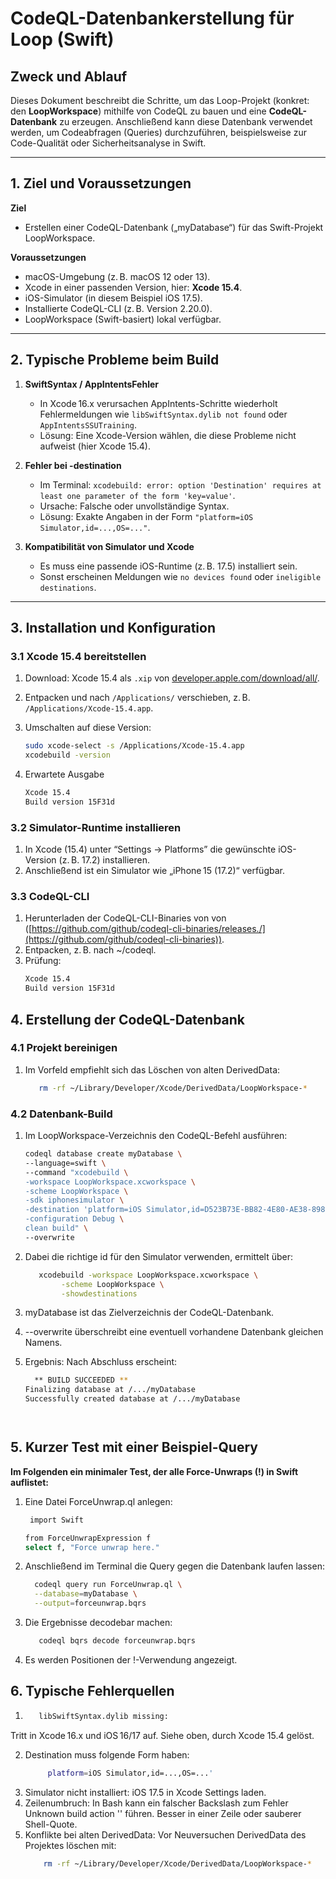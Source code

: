 # CodeQL-Datenbankerstellung für Loop (Swift)

## Zweck und Ablauf

Dieses Dokument beschreibt die Schritte, um das Loop-Projekt (konkret: den **LoopWorkspace**) mithilfe von CodeQL zu bauen und eine **CodeQL-Datenbank** zu erzeugen. Anschließend kann diese Datenbank verwendet werden, um Codeabfragen (Queries) durchzuführen, beispielsweise zur Code-Qualität oder Sicherheitsanalyse in Swift.

---

## 1. Ziel und Voraussetzungen

**Ziel**  
- Erstellen einer CodeQL-Datenbank („myDatabase“) für das Swift-Projekt LoopWorkspace.

**Voraussetzungen**  
- macOS-Umgebung (z. B. macOS 12 oder 13).
- Xcode in einer passenden Version, hier: **Xcode 15.4**.
- iOS-Simulator (in diesem Beispiel iOS 17.5).
- Installierte CodeQL-CLI (z. B. Version 2.20.0).
- LoopWorkspace (Swift-basiert) lokal verfügbar.

---

## 2. Typische Probleme beim Build

1. **SwiftSyntax / AppIntentsFehler**  
   - In Xcode 16.x verursachen AppIntents-Schritte wiederholt Fehlermeldungen wie `libSwiftSyntax.dylib not found` oder `AppIntentsSSUTraining`.
   - Lösung: Eine Xcode-Version wählen, die diese Probleme nicht aufweist (hier Xcode 15.4).

2. **Fehler bei -destination**  
   - Im Terminal: `xcodebuild: error: option 'Destination' requires at least one parameter of the form 'key=value'`.
   - Ursache: Falsche oder unvollständige Syntax.  
   - Lösung: Exakte Angaben in der Form `"platform=iOS Simulator,id=...,OS=..."`.

3. **Kompatibilität von Simulator und Xcode**  
   - Es muss eine passende iOS-Runtime (z. B. 17.5) installiert sein.  
   - Sonst erscheinen Meldungen wie `no devices found` oder `ineligible destinations`.

---

## 3. Installation und Konfiguration

### 3.1 Xcode 15.4 bereitstellen

1. Download: Xcode 15.4 als `.xip` von [developer.apple.com/download/all/](https://developer.apple.com/download/all/).
2. Entpacken und nach `/Applications/` verschieben, z. B. `/Applications/Xcode-15.4.app`.
3. Umschalten auf diese Version:

   ```bash
   sudo xcode-select -s /Applications/Xcode-15.4.app
   xcodebuild -version

4. Erwartete Ausgabe
    ```bash
   Xcode 15.4
   Build version 15F31d

### 3.2 Simulator-Runtime installieren
1. In Xcode (15.4) unter “Settings → Platforms” die gewünschte iOS-Version (z. B. 17.2) installieren.
2. Anschließend ist ein Simulator wie „iPhone 15 (17.2)“ verfügbar.

### 3.3 CodeQL-CLI
1. Herunterladen der CodeQL-CLI-Binaries von von ([https://github.com/github/codeql-cli-binaries/releases./](https://github.com/github/codeql-cli-binaries)).
2. Entpacken, z. B. nach ~/codeql.
3. Prüfung:
    ```bash
   Xcode 15.4
   Build version 15F31d

## 4. Erstellung der CodeQL-Datenbank
### 4.1 Projekt bereinigen

1. Im Vorfeld empfiehlt sich das Löschen von alten DerivedData:
   ```bash
      rm -rf ~/Library/Developer/Xcode/DerivedData/LoopWorkspace-*


### 4.2 Datenbank-Build
1. Im LoopWorkspace-Verzeichnis den CodeQL-Befehl ausführen:
      ```bash
   codeql database create myDatabase \
     --language=swift \
     --command "xcodebuild \
    -workspace LoopWorkspace.xcworkspace \
    -scheme LoopWorkspace \
    -sdk iphonesimulator \
    -destination 'platform=iOS Simulator,id=D523B73E-BB82-4E80-AE38-8984ED513004,OS=17.5' \
    -configuration Debug \
    clean build" \
     --overwrite
2. Dabei die richtige id für den Simulator verwenden, ermittelt über:
   ```bash
      xcodebuild -workspace LoopWorkspace.xcworkspace \
           -scheme LoopWorkspace \
           -showdestinations


3. myDatabase ist das Zielverzeichnis der CodeQL-Datenbank.

4. --overwrite überschreibt eine eventuell vorhandene Datenbank gleichen Namens.
5. Ergebnis: Nach Abschluss erscheint:

    ```bash
      ** BUILD SUCCEEDED **
   Finalizing database at /.../myDatabase
   Successfully created database at /.../myDatabase




## 5. Kurzer Test mit einer Beispiel-Query

**Im Folgenden ein minimaler Test, der alle Force-Unwraps (!) in Swift auflistet:**
1. Eine Datei ForceUnwrap.ql anlegen:
    ```bash
     import Swift

   from ForceUnwrapExpression f
   select f, "Force unwrap here."

2. Anschließend im Terminal die Query gegen die Datenbank laufen lassen:
   ```bash
     codeql query run ForceUnwrap.ql \
     --database=myDatabase \
     --output=forceunwrap.bqrs


3. Die Ergebnisse decodebar machen:
     ```bash
        codeql bqrs decode forceunwrap.bqrs
4. Es werden Positionen der !-Verwendung angezeigt.



## 6. Typische Fehlerquellen
1.   ```bash
        libSwiftSyntax.dylib missing:
Tritt in Xcode 16.x und iOS 16/17 auf. Siehe oben, durch Xcode 15.4 gelöst.

2. Destination muss folgende Form haben:
   ```bash
        platform=iOS Simulator,id=...,OS=...'
3. Simulator nicht installiert: iOS 17.5 in Xcode Settings laden.
4. Zeilenumbruch: In Bash kann ein falscher Backslash zum Fehler Unknown build action '\' führen. Besser in einer Zeile oder sauberer Shell-Quote.
5. Konflikte bei alten DerivedData: Vor Neuversuchen DerivedData des Projektes löschen mit:
    ```bash
        rm -rf ~/Library/Developer/Xcode/DerivedData/LoopWorkspace-*












